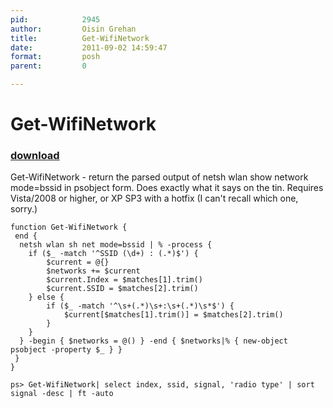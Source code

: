 ```yaml
---
pid:            2945
author:         Oisin Grehan
title:          Get-WifiNetwork
date:           2011-09-02 14:59:47
format:         posh
parent:         0

---
```


# Get-WifiNetwork

### [download](//scripts/2945.ps1)

Get-WifiNetwork - return the parsed output of netsh wlan show network mode=bssid in psobject form. Does exactly what it says on the tin. Requires Vista/2008 or higher, or XP SP3 with a hotfix (I can't recall which one, sorry.)

```posh
function Get-WifiNetwork {
 end {
  netsh wlan sh net mode=bssid | % -process {
    if ($_ -match '^SSID (\d+) : (.*)$') {
        $current = @{}
        $networks += $current
        $current.Index = $matches[1].trim()
        $current.SSID = $matches[2].trim()
    } else {
        if ($_ -match '^\s+(.*)\s+:\s+(.*)\s*$') {
            $current[$matches[1].trim()] = $matches[2].trim()
        }
    }
  } -begin { $networks = @() } -end { $networks|% { new-object psobject -property $_ } }
 }
}

ps> Get-WifiNetwork| select index, ssid, signal, 'radio type' | sort signal -desc | ft -auto
```
